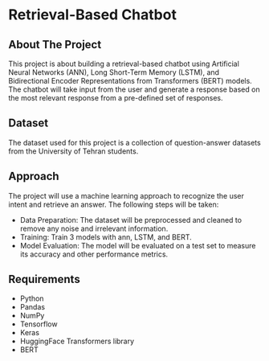 # Retrieval-Based Chatbot

## About The Project
This project is about building a retrieval-based chatbot using Artificial Neural Networks (ANN), Long Short-Term Memory (LSTM), and Bidirectional Encoder Representations from Transformers (BERT) models. The chatbot will take input from the user and generate a response based on the most relevant response from a pre-defined set of responses.

## Dataset
The dataset used for this project is a collection of question-answer datasets from the University of Tehran students.

## Approach
The project will use a machine learning approach to recognize the user intent and retrieve an answer. The following steps will be taken:
- Data Preparation: The dataset will be preprocessed and cleaned to remove any noise and irrelevant information.
- Training: Train 3 models with ann, LSTM, and BERT.
- Model Evaluation: The model will be evaluated on a test set to measure its accuracy and other performance metrics.

## Requirements
- Python
- Pandas
- NumPy
- Tensorflow
- Keras
- HuggingFace Transformers library
- BERT

